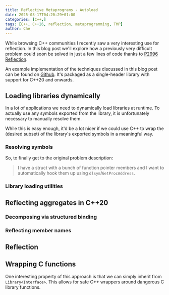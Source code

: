 ```yaml
---
title: Reflective Metaprograms - Autoload
date: 2025-03-17T04:20:29+01:00
categories: [C++,]
tags: [C++, C++26, reflection, metaprogramming, TMP]
author: Che
---
```

While browsing C++ communities I recently saw a very interesting use for reflection. In this blog post we'll explore how a previously very difficult problem could soon be solved in just a few lines of code thanks to [P2996 Reflection](https://wg21.link/p2996).

An example implementation of the techniques discussed in this blog post can be found on [Github](https://github.com/tsche/autoload). It's packaged as a single-header library with support for C++20 and onwards.

## Loading libraries dynamically
In a lot of applications we need to dynamically load libraries at runtime. To actually use any symbols exported from the library, it is unfortunately necessary to manually resolve them.

While this is easy enough, it'd be a lot nicer if we could use C++ to wrap the (desired subset) of the library's exported symbols in a meaningful way.

### Resolving symbols
So, to finally get to the original problem description:
> I have a struct with a bunch of function pointer members and I want to automatically hook them up using `dlsym`/`GetProcAddress`.


### Library loading utilities

## Reflecting aggregates in C++20

### Decomposing via structured binding
### Reflecting member names

## Reflection

## Wrapping C functions

One interesting property of this approach is that we can simply inherit from `Library<Interface>`. This allows for safe C++ wrappers around dangerous C library functions.
